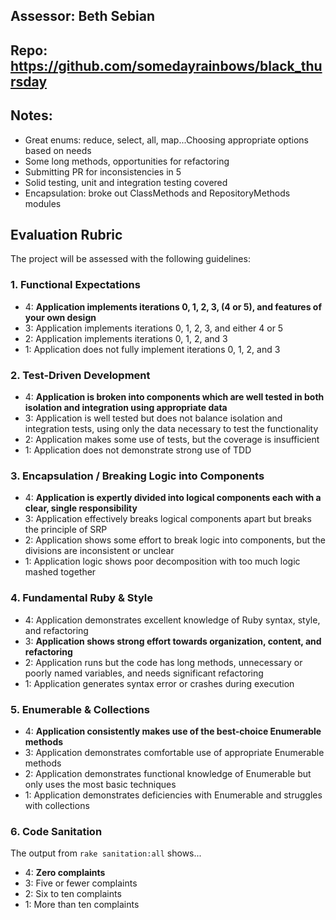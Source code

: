 ## Assessor: Beth Sebian 

## Repo: https://github.com/somedayrainbows/black_thursday

## Notes:

* Great enums: reduce, select, all, map...Choosing appropriate options based on needs
* Some long methods, opportunities for refactoring
* Submitting PR for inconsistencies in 5
* Solid testing, unit and integration testing covered
* Encapsulation: broke out ClassMethods and RepositoryMethods modules

## Evaluation Rubric

The project will be assessed with the following guidelines:

### 1. Functional Expectations

* 4: **Application implements iterations 0, 1, 2, 3, (4 or 5), and features of your own design**
* 3: Application implements iterations 0, 1, 2, 3, and either 4 or 5
* 2: Application implements iterations 0, 1, 2, and 3
* 1: Application does not fully implement iterations 0, 1, 2, and 3

### 2. Test-Driven Development

* 4: **Application is broken into components which are well tested in both isolation and integration using appropriate data**
* 3: Application is well tested but does not balance isolation and integration tests, using only the data necessary to test the functionality
* 2: Application makes some use of tests, but the coverage is insufficient
* 1: Application does not demonstrate strong use of TDD

### 3. Encapsulation / Breaking Logic into Components

* 4: **Application is expertly divided into logical components each with a clear, single responsibility**
* 3: Application effectively breaks logical components apart but breaks the principle of SRP
* 2: Application shows some effort to break logic into components, but the divisions are inconsistent or unclear
* 1: Application logic shows poor decomposition with too much logic mashed together

### 4. Fundamental Ruby & Style

* 4:  Application demonstrates excellent knowledge of Ruby syntax, style, and refactoring
* 3:  **Application shows strong effort towards organization, content, and refactoring**
* 2:  Application runs but the code has long methods, unnecessary or poorly named variables, and needs significant refactoring
* 1:  Application generates syntax error or crashes during execution

### 5. Enumerable & Collections

* 4: **Application consistently makes use of the best-choice Enumerable methods**
* 3: Application demonstrates comfortable use of appropriate Enumerable methods
* 2: Application demonstrates functional knowledge of Enumerable but only uses the most basic techniques
* 1: Application demonstrates deficiencies with Enumerable and struggles with collections

### 6. Code Sanitation

The output from `rake sanitation:all` shows...

* 4: **Zero complaints**
* 3: Five or fewer complaints
* 2: Six to ten complaints
* 1: More than ten complaints
